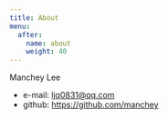```yaml
---
title: About
menu:
  after:
    name: about
    weight: 40
---
```


Manchey Lee

- e-mail: ljq0831@qq.com
- github: https://github.com/manchey
